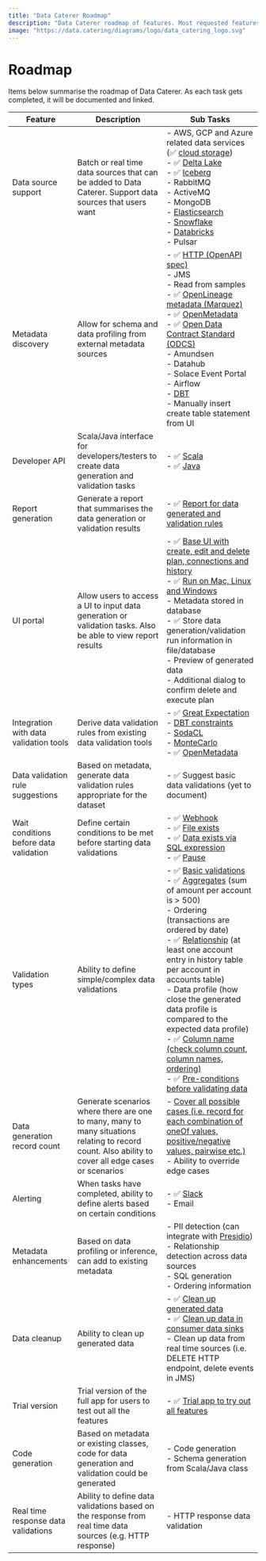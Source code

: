 ```yaml
---
title: "Data Caterer Roadmap"
description: "Data Caterer roadmap of features. Most requested features for test data management tools."
image: "https://data.catering/diagrams/logo/data_catering_logo.svg"
---
```


# Roadmap

Items below summarise the roadmap of Data Caterer. As each task gets completed, it will be documented and linked.

| Feature                                | Description                                                                                                                                         | Sub Tasks                                                                                                                                                                                                                                                                                                                                                                                                                                                                                                                                                                                                                                                                                                                                                                                       |
|----------------------------------------|-----------------------------------------------------------------------------------------------------------------------------------------------------|-------------------------------------------------------------------------------------------------------------------------------------------------------------------------------------------------------------------------------------------------------------------------------------------------------------------------------------------------------------------------------------------------------------------------------------------------------------------------------------------------------------------------------------------------------------------------------------------------------------------------------------------------------------------------------------------------------------------------------------------------------------------------------------------------|
| Data source support                    | Batch or real time data sources that can be added to Data Caterer. Support data sources that users want                                             | - AWS, GCP and Azure related data services (:white_check_mark: [cloud storage](../setup/advanced.md#cloud-storage))<br>- :white_check_mark: [Delta Lake](../setup/guide/data-source/file/delta-lake.md)<br>- :white_check_mark: [Iceberg](../setup/guide/data-source/file/iceberg.md)<br>- RabbitMQ<br>- ActiveMQ<br>- MongoDB<br>- [Elasticsearch](https://github.com/data-catering/data-caterer/issues/7)<br>- [Snowflake](https://github.com/data-catering/data-caterer/issues/6)<br>- [Databricks](https://github.com/data-catering/data-caterer/issues/5)<br>- Pulsar                                                                                                                                                                                                                      |
| Metadata discovery                     | Allow for schema and data profiling from external metadata sources                                                                                  | - :white_check_mark: [HTTP (OpenAPI spec)](../setup/guide/data-source/http/http.md)<br>- JMS<br>- Read from samples<br>- :white_check_mark: [OpenLineage metadata (Marquez)](../setup/guide/data-source/metadata/marquez.md)<br>- :white_check_mark: [OpenMetadata](../setup/guide/data-source/metadata/open-metadata.md)<br>- :white_check_mark: [Open Data Contract Standard (ODCS)](https://github.com/data-catering/data-caterer/issues/9)<br>- Amundsen<br>- Datahub<br>- Solace Event Portal<br>- Airflow<br>- [DBT](https://github.com/data-catering/data-caterer/issues/8)<br>- Manually insert create table statement from UI                                                                                                                                                          |
| Developer API                          | Scala/Java interface for developers/testers to create data generation and validation tasks                                                          | - :white_check_mark: [Scala](https://github.com/data-catering/data-caterer-example)<br>- :white_check_mark: [Java](https://github.com/data-catering/data-caterer-example)                                                                                                                                                                                                                                                                                                                                                                                                                                                                                                                                                                                                                       |
| Report generation                      | Generate a report that summarises the data generation or validation results                                                                         | - :white_check_mark: [Report for data generated and validation rules](../sample/report/html/index.html)                                                                                                                                                                                                                                                                                                                                                                                                                                                                                                                                                                                                                                                                                         |
| UI portal                              | Allow users to access a UI to input data generation or validation tasks. Also be able to view report results                                        | - :white_check_mark: [Base UI with create, edit and delete plan, connections and history](../get-started/quick-start.md)<br>- :white_check_mark: [Run on Mac, Linux and Windows](../get-started/quick-start.md)<br>- Metadata stored in database<br>- :white_check_mark: Store data generation/validation run information in file/database<br>- Preview of generated data<br>- Additional dialog to confirm delete and execute plan                                                                                                                                                                                                                                                                                                                                                             |                                  
| Integration with data validation tools | Derive data validation rules from existing data validation tools                                                                                    | - :white_check_mark: [Great Expectation](../setup/validation/external-source-validation.md#great-expectations)<br>- [DBT constraints](https://docs.getdbt.com/reference/resource-properties/constraints)<br>- [SodaCL](https://docs.soda.io/soda-cl/soda-cl-overview.html)<br>- [MonteCarlo](https://docs.getmontecarlo.com/docs/monitors-as-code)<br>- :white_check_mark: [OpenMetadata](../setup/validation/external-source-validation.md#openmetadata)                                                                                                                                                                                                                                                                                                                                       |
| Data validation rule suggestions       | Based on metadata, generate data validation rules appropriate for the dataset                                                                       | - :white_check_mark: Suggest basic data validations (yet to document)                                                                                                                                                                                                                                                                                                                                                                                                                                                                                                                                                                                                                                                                                                                           |
| Wait conditions before data validation | Define certain conditions to be met before starting data validations                                                                                | - :white_check_mark: [Webhook](../setup/validation.md#webhook)<br>- :white_check_mark: [File exists](../setup/validation.md#file-exists)<br>- :white_check_mark: [Data exists via SQL expression](../setup/validation.md#data-exists)<br>- :white_check_mark: [Pause](../setup/validation.md#pause)                                                                                                                                                                                                                                                                                                                                                                                                                                                                                             |
| Validation types                       | Ability to define simple/complex data validations                                                                                                   | - :white_check_mark: [Basic validations](../setup/validation/basic-validation.md)<br>- :white_check_mark: [Aggregates](../setup/validation/group-by-validation.md) (sum of amount per account is > 500)<br>- Ordering (transactions are ordered by date)<br>- :white_check_mark: [Relationship](../setup/validation/upstream-data-source-validation.md) (at least one account entry in history table per account in accounts table)<br>- Data profile (how close the generated data profile is compared to the expected data profile)<br>- :white_check_mark: [Column name (check column count, column names, ordering)](../setup/validation/column-name-validation.md)<br>- :white_check_mark: [Pre-conditions before validating data](https://github.com/data-catering/data-caterer/issues/3) |
| Data generation record count           | Generate scenarios where there are one to many, many to many situations relating to record count. Also ability to cover all edge cases or scenarios | - [Cover all possible cases (i.e. record for each combination of oneOf values, positive/negative values, pairwise etc.)](https://github.com/data-catering/data-caterer/issues/4)<br>- Ability to override edge cases                                                                                                                                                                                                                                                                                                                                                                                                                                                                                                                                                                            |
| Alerting                               | When tasks have completed, ability to define alerts based on certain conditions                                                                     | - :white_check_mark: [Slack](../setup/report/alert.md#slack)<br>- Email                                                                                                                                                                                                                                                                                                                                                                                                                                                                                                                                                                                                                                                                                                                         |
| Metadata enhancements                  | Based on data profiling or inference, can add to existing metadata                                                                                  | - PII detection (can integrate with [Presidio](https://microsoft.github.io/presidio/analyzer/))<br>- Relationship detection across data sources<br>- SQL generation<br>- Ordering information                                                                                                                                                                                                                                                                                                                                                                                                                                                                                                                                                                                                   |
| Data cleanup                           | Ability to clean up generated data                                                                                                                  | - :white_check_mark: [Clean up generated data](../setup/guide/scenario/delete-generated-data.md)<br>- :white_check_mark: [Clean up data in consumer data sinks](../setup/delete-data.md)<br>- Clean up data from real time sources (i.e. DELETE HTTP endpoint, delete events in JMS)                                                                                                                                                                                                                                                                                                                                                                                                                                                                                                            |
| Trial version                          | Trial version of the full app for users to test out all the features                                                                                | - :white_check_mark: [Trial app to try out all features](../get-started/quick-start.md)                                                                                                                                                                                                                                                                                                                                                                                                                                                                                                                                                                                                                                                                                                         |
| Code generation                        | Based on metadata or existing classes, code for data generation and validation could be generated                                                   | - Code generation<br>- Schema generation from Scala/Java class                                                                                                                                                                                                                                                                                                                                                                                                                                                                                                                                                                                                                                                                                                                                  |
| Real time response data validations    | Ability to define data validations based on the response from real time data sources (e.g. HTTP response)                                           | - HTTP response data validation                                                                                                                                                                                                                                                                                                                                                                                                                                                                                                                                                                                                                                                                                                                                                                 |

